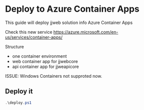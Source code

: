 # Deploy to Azure Container Apps

This guide will deploy jjweb solution info Azure Container Apps

Check this new service https://azure.microsoft.com/en-us/services/container-apps/

Structure

- one container environment
- web container app for jjwebcore
- api container app for jjweapicore

ISSUE: Windows Containers not supproted now.

## Deploy it

```powershell
.\deploy.ps1
```